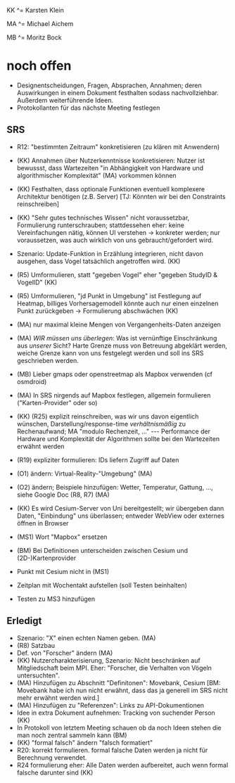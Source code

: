 KK ^= Karsten Klein

MA ^= Michael Aichem

MB ^= Moritz Bock



# noch offen

* Designentscheidungen, Fragen, Absprachen, Annahmen; deren Auswirkungen in einem Dokument festhalten sodass nachvollziehbar. Außerdem weiterführende Ideen.
* Protokollanten für das nächste Meeting festlegen

## SRS

* R12: "bestimmten Zeitraum" konkretisieren (zu klären mit Anwendern)

* (KK) Annahmen über Nutzerkenntnisse konkretisieren: Nutzer ist bewussst, dass Wartezeiten "in Abhängigkeit von Hardware und algorithmischer Komplexität" (MA) vorkommen können

* (KK) Festhalten, dass optionale Funktionen eventuell komplexere Architektur benötigen (z.B. Server) [TJ: Könnten wir bei den Constraints reinschreiben]

* (KK) "Sehr gutes technisches Wissen" nicht voraussetzbar, Formulierung runterschrauben; stattdessehen eher: keine Vereinfachungen nätig, können UI verstehen -> konkreter werden; nur voraussetzen, was auch wirklich von uns gebraucht/gefordert wird.

* Szenario: Update-Funktion in Erzählung  integrieren, nicht davon ausgehen, dass Vogel tatsächlich angetroffen wird. (KK)

* (R5) Umformulieren, statt "gegeben Vogel" eher "gegeben StudyID & VogelID" (KK)
* (R5) Umformulieren, "jd Punkt in Umgebung" ist Festlegung auf Heatmap, billiges Vorhersagemodell könnte auch nur einen einzelnen Punkt zurückgeben -> Formulierung abschwächen (KK)

* (MA) nur maximal kleine Mengen von Vergangenheits-Daten anzeigen

* (MA) *WIR müssen uns überlegen*: Was ist vernünftige Einschränkung aus *unserer* Sicht? Harte Grenze muss von Betreuung abgeklärt werden, weiche Grenze kann von uns festgelegt werden und soll ins SRS geschrieben werden.

* (MB) Lieber gmaps oder openstreetmap als Mapbox verwenden (cf osmdroid)

* (MA) In SRS nirgends auf Mapbox festlegen, allgemein formulieren ("Karten-Provider" oder so)

* (KK) (R25) explizit reinschreiben, was wir uns davon eigentlich wünschen, Darstellung/response-time *verhältnismäßig* zu Rechenaufwand; MA "modulo Rechenzeit, ..." --- Performance der Hardware und Komplexität der Algorithmen sollte bei den Wartezeiten erwähnt werden

* (R19) expliziter formulieren: IDs liefern Zugriff auf Daten

* (O1) ändern: Virtual-Reality-"Umgebung" (MA)

* (O2) ändern; Beispiele hinzufügen: Wetter, Temperatur, Gattung, ..., siehe Google Doc (R8, R7) (MA)

* (KK) Es wird Cesium-Server von Uni bereitgestellt; wir übergeben dann Daten, "Einbindung" uns überlassen; entweder WebView oder externes öffnen in Browser

* (MS1) Wort "Mapbox" ersetzen

* (BM) Bei Definitionen unterscheiden zwischen Cesium und (2D-)Kartenprovider

* Punkt mit Cesium nicht in (MS1)

* Zeitplan mit Wochentakt aufstellen (soll Testen beinhalten)

* Testen zu MS3 hinzufügen



## Erledigt

* Szenario: "X" einen echten Namen geben. (MA)
* (R8) Satzbau
* Def. von "Forscher" ändern (MA)
* (KK) Nutzercharakterisierung, Szenario: Nicht beschränken auf Mitgliedschaft beim MPI. Eher: "Forscher, die Verhalten von Vögeln untersuchten".
* (MA) Hinzufügen zu Abschnitt "Definitonen": Movebank, Cesium [BM: Movebank habe ich nun nicht erwähnt, dass das ja generell im SRS nicht mehr erwähnt werden wird.]
* (MA) Hinzufügen zu "Referenzen": Links zu API-Dokumentionen
* Idee in extra Dokument aufnehmen: Tracking von suchender Person (KK)
* In Protokoll von letztem Meeting schauen ob da noch Ideen stehen die man noch zentral sammeln kann (BM)
* (KK) "formal falsch" ändern "falsch formatiert"
* R20: korrekt formulieren. formal falsche Daten werden ja nicht für Berechnung verwendet.
* R24 formulierung eher: Alle Daten werden aufbereitet, auch wenn formal falsche darunter sind (KK)
